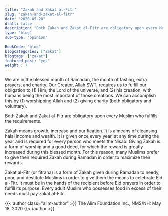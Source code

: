 ```yaml
--- 
title: "Zakah and Zakat al-Fitr" 
slug: "zakah-and-zakat-al-fitr"
date: "2020-05-20" 
draft: false 
description: "Both Zakah and Zakat al-Fitr are obligatory upon every Muslim who fulfills the requirements." 
type: "blog"
sub-type: "opinion" 
 
BookCode: "blog"
blogcategories: ["Zakat"]
blogtags: ["zakat"]
featured-post: "yes"
weight : 7
---  
```

 We are in the blessed month of Ramadan, the month of fasting, extra prayers, and charity. Our Creator, Allah SWT, requires us to fulfill our obligation to (1) Him, the Lord of the universe, and (2) his creation, with humans being the most important of those creations. We can accomplish
this by (1) worshipping Allah and (2) giving charity (both obligatory and voluntary).

Both Zakah and Zakat al-Fitr are obligatory upon every Muslim who fulfills the requirements.

Zakah means growth, increase and purification. It is a means of cleansing halal income and wealth. It is given once every year, at any time during the year and is required for every person who meets the Nisab. Giving Zakah is a form of worship and a good deed, for which the reward is greatly increased during this blessed month. For this reason, many Muslims prefer to give their required Zakah during Ramadan in order to maximize their rewards.

Zakat al-Fitr (or fitrana) is a form of Zakah given during Ramadan to needy, poor, and destitute Muslims in order to give them the means to celebrate Eid al-Fitr. It must be in the hands of the recipient before Eid prayers in order to fulfill its purpose. Every adult Muslim who possesses
food in excess of their needs must pay zakat al-Fitr.

{{< author class="alim-author" >}}
The Alim Foundation Inc., NMS/NH: May 18, 2020
{{< /author >}}


